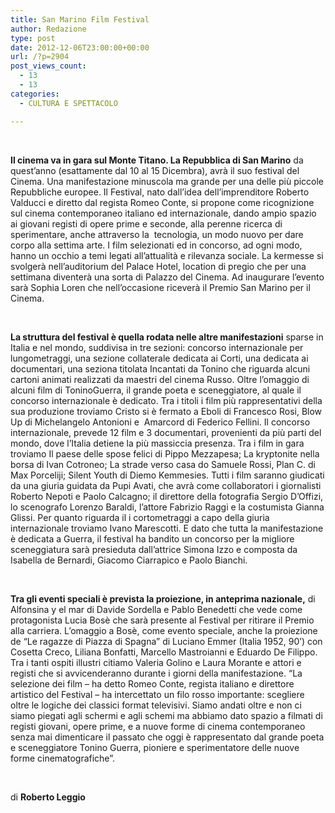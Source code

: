 ```yaml
---
title: San Marino Film Festival
author: Redazione
type: post
date: 2012-12-06T23:00:00+00:00
url: /?p=2904
post_views_count:
  - 13
  - 13
categories:
  - CULTURA E SPETTACOLO

---
```

&nbsp;

**Il cinema va in gara sul Monte Titano. La Repubblica di San Marino** da quest&rsquo;anno (esattamente dal 10 al 15 Dicembra), avr&agrave; il suo festival del Cinema. Una manifestazione minuscola ma grande per una delle pi&ugrave; piccole Repubbliche europee. Il Festival, nato dall&rsquo;idea dell&rsquo;imprenditore Roberto Valducci e diretto dal regista Romeo Conte, si propone come ricognizione sul cinema contemporaneo italiano ed internazionale, dando ampio spazio ai giovani registi di opere prime e seconde, alla perenne ricerca di sperimentare, anche attraverso la &nbsp;tecnologia, un modo nuovo per dare corpo alla settima arte. I film selezionati ed in concorso, ad ogni modo, hanno un occhio a temi legati all&rsquo;attualit&agrave; e rilevanza sociale. La kermesse si svolger&agrave; nell&rsquo;auditorium del Palace Hotel, location di pregio che per una settimana diventer&agrave; una sorta di Palazzo del Cinema. Ad inaugurare l&rsquo;evento sar&agrave; Sophia Loren che nell&rsquo;occasione ricever&agrave; il Premio San Marino per il Cinema.&nbsp;

&nbsp;

**La struttura del festival &egrave; quella rodata nelle altre manifestazioni** sparse in Italia e nel mondo, suddivisa in tre sezioni: concorso internazionale per lungometraggi, una sezione collaterale dedicata ai Corti, una dedicata ai documentari, una seziona titolata Incantati da Tonino che riguarda alcuni cartoni animati realizzati da maestri del cinema Russo. Oltre l&rsquo;omaggio di alcuni film di ToninoGuerra, il grande poeta e sceneggiatore, al quale il concorso internazionale &egrave; dedicato. Tra i titoli i film pi&ugrave; rappresentativi della sua produzione troviamo Cristo si &egrave; fermato a Eboli di Francesco Rosi, Blow Up di Michelangelo Antonioni e &nbsp;Amarcord di Federico Fellini. Il concorso internazionale, prevede 12 film e 3 documentari, provenienti da pi&ugrave; parti del mondo, dove l&rsquo;Italia detiene la pi&ugrave; massiccia presenza. Tra i film in gara troviamo Il paese delle spose felici di Pippo Mezzapesa; La kryptonite nella borsa di Ivan Cotroneo; La strade verso casa do Samuele Rossi, Plan C. di Max Porceliji; Silent Youth di Diemo Kemmesies. Tutti i film saranno giudicati da una giuria guidata da Pupi Avati, che avr&agrave; come collaboratori i giornalisti Roberto Nepoti e Paolo Calcagno; il direttore della fotografia Sergio D&rsquo;Offizi, lo scenografo Lorenzo Baraldi, l&rsquo;attore Fabrizio Raggi e la costumista Gianna Glissi. Per quanto riguarda il i cortometraggi a capo della giuria internazionale troviamo Ivano Marescotti. E dato che tutta la manifestazione &egrave; dedicata a Guerra, il festival ha bandito un concorso per la migliore sceneggiatura sar&agrave; presieduta dall&rsquo;attrice Simona Izzo e composta da Isabella de Bernardi, Giacomo Ciarrapico e Paolo Bianchi.&nbsp;

&nbsp;

**Tra gli eventi speciali &egrave; prevista la proiezione, in anteprima nazionale,** di Alfonsina y el mar di Davide Sordella e Pablo Benedetti che vede come protagonista Lucia Bos&egrave; che sar&agrave; presente al Festival per ritirare il Premio alla carriera. L&rsquo;omaggio a Bos&egrave;, come evento speciale, anche la proiezione de &ldquo;Le ragazze di Piazza di Spagna&rdquo; di Luciano Emmer (Italia 1952, 90&rsquo;) con Cosetta Creco, Liliana Bonfatti, Marcello Mastroianni e Eduardo De Filippo. Tra i tanti ospiti illustri citiamo Valeria Golino e Laura Morante e attori e registi che si avvicenderanno durante i giorni della manifestazione. &ldquo;La selezione dei film &ndash; ha detto Romeo Conte, regista italiano e direttore artistico del Festival &#8211; ha intercettato un filo rosso importante: scegliere oltre le logiche dei classici format televisivi. Siamo andati oltre e non ci siamo piegati agli schermi e agli schemi ma abbiamo dato spazio a filmati di registi giovani, opere prime, e a nuove forme di cinema contemporaneo senza mai dimenticare il passato che oggi &egrave; rappresentato dal grande poeta e sceneggiatore Tonino Guerra, pioniere e sperimentatore delle nuove forme cinematografiche&rdquo;.&nbsp;

&nbsp;

di **Roberto Leggio**

&nbsp;

&nbsp;